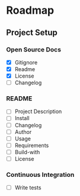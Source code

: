 # Roadmap

## Project Setup

### Open Source Docs
- [x] Gitignore
- [x] Readme
- [x] License
- [ ] Changelog

### README
- [ ] Project Description
- [ ] Install
- [ ] Changelog
- [ ] Author
- [ ] Usage
- [ ] Requirements
- [ ] Build-with
- [ ] License

### Continuous Integration
- [ ] Write tests


